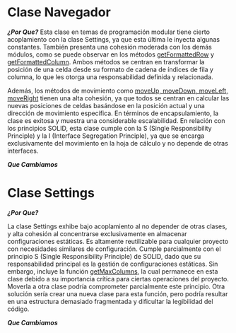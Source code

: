 # Clase Navegador
***¿Por Que?***
Esta clase en temas de programación modular tiene cierto acoplamiento con la clase Settings, ya que esta última le inyecta algunas constantes. También presenta una cohesión moderada con los demás módulos, como se puede observar en los métodos [getFormattedRow](https://github.com/pablarce/23-24-IdSw2-SDD/blob/9bb3ba620abd97635bd97d2da741642bc47f5f8b/pyHojaDeCalculo/Utils/Controller/Navigator.java#L4) y [getFormattedColumn](https://github.com/pablarce/23-24-IdSw2-SDD/blob/9bb3ba620abd97635bd97d2da741642bc47f5f8b/pyHojaDeCalculo/Utils/Controller/Navigator.java#L8). Ambos métodos se centran en transformar la posición de una celda desde su formato de cadena de índices de fila y columna, lo que les otorga una responsabilidad definida y relacionada.

Además, los métodos de movimiento como [moveUp, moveDown, moveLeft, moveRight](https://github.com/pablarce/23-24-IdSw2-SDD/blob/9bb3ba620abd97635bd97d2da741642bc47f5f8b/pyHojaDeCalculo/Utils/Controller/Navigator.java#L28) tienen una alta cohesión, ya que todos se centran en calcular las nuevas posiciones de celdas basándose en la posición actual y una dirección de movimiento específica. En términos de encapsulamiento, la clase es exitosa y muestra una considerable escalabilidad. En relación con los principios SOLID, esta clase cumple con la S (Single Responsibility Principle) y la I (Interface Segregation Principle), ya que se encarga exclusivamente del movimiento en la hoja de cálculo y no depende de otras interfaces. 

***Que Cambiamos***

# Clase Settings
***¿Por Que?***

La clase Settings exhibe bajo acoplamiento al no depender de otras clases, y alta cohesión al concentrarse exclusivamente en almacenar configuraciones estáticas. Es altamente reutilizable para cualquier proyecto con necesidades similares de configuración. Cumple parcialmente con el principio S (Single Responsibility Principle) de SOLID, dado que su responsabilidad principal es la gestión de configuraciones estáticas. Sin embargo, incluye la función [getMaxColumns](https://github.com/pablarce/23-24-IdSw2-SDD/blob/721a9f57351b5304017dbe8d2ee7a7e2ea8bf0fd/pyHojaDeCalculo/Utils/Controller/Settings.java#L12), la cual permanece en esta clase debido a su importancia crítica para ciertas operaciones del proyecto. Moverla a otra clase podría comprometer parcialmente este principio. Otra solución sería crear una nueva clase para esta función, pero podría resultar en una estructura demasiado fragmentada y dificultar la legibilidad del código.

***Que Cambiamos***
